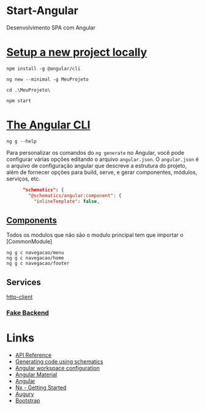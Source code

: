 # Start-Angular
Desenvolvimento SPA com Angular

# [Setup a new project locally](https://angular.dev/installation)

```CMD
npm install -g @angular/cli

ng new --minimal -g MeuProjeto

cd .\MeuProjeto\

npm start
```

# [The Angular CLI](https://angular.dev/tools/cli)

```
ng g --help
```

Para personalizar os comandos do `ng generate` no Angular, você pode configurar várias opções editando o arquivo `angular.json`. O `angular.json` é o arquivo de configuração angular que descreve a estrutura do projeto, além de fornecer opções para build, serve, e gerar componentes, módulos, serviços, etc.
  
```json
      "schematics": {
        "@schematics/angular:component": {
          "inlineTemplate": false,
```

## [Components](https://angular.dev/essentials/components)

Todos os modulos que não são o modulo principal tem que importar o [CommonModule]

```
ng g c navegacao/menu
ng g c navegacao/home
ng g c navegacao/footer

```

## Services

[http-client](https://angular.dev/guide/http)


### [Fake Backend](backend/readme.md)



# Links 

- [API Reference](https://angular.dev/api)
- [Generating code using schematics](https://angular.dev/tools/cli/schematics)
- [Angular workspace configuration](https://angular.dev/reference/configs/workspace-config)
- [Angular Material](https://material.angular.io)
- [Angular](https://angular.io/)
- [Nx - Getting Started](https://nx.dev/l/r/getting-started/intro)
- [Augury](https://augury.rangle.io/)
- [Bootstrap](https://getbootstrap.com/)
